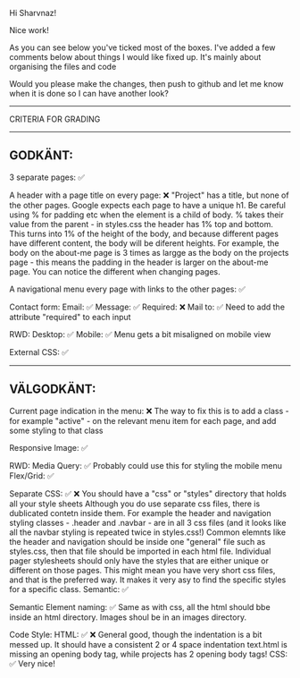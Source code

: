 Hi Sharvnaz!

Nice work!

As you can see below you've ticked most of the boxes. I've added a few comments below about things I would like fixed up. It's mainly about organising the files and code

Would you please make the changes, then push to github and let me know when it is done so I can have another look?

*************************************

CRITERIA FOR GRADING

*************************************

GODKÄNT:
-------------------------------------

3 separate pages: ✅

A header with a page title on every page: ❌
  "Project" has a title, but none of the other pages. Google expects each page to have a unique h1.
  Be careful using % for padding etc when the element is a child of body. % takes their value from the parent - in styles.css the header has 1% top and bottom. This turns into 1% of the height of the body, and because different pages have different content, the body will be diferent heights. For example, the body on the about-me page is 3 times as largge as the body on the projects page - this means the padding in the header is larger on the about-me page. You can notice the different when changing pages.

A navigational menu every page with links to the other pages: ✅

Contact form:
    Email: ✅
    Message: ✅
    Required: ❌
    Mail to: ✅
      Need to add the attribute "required" to each input

RWD:
    Desktop: ✅
    Mobile: ✅
     Menu gets a bit misaligned on mobile view

External CSS: ✅

-------------------------------------

VÄLGODKÄNT:
-------------------------------------

Current page indication in the menu: ❌
  The way to fix this is to add a class - for example "active" - on the relevant menu item for each page, and add some styling to that class

Responsive Image: ✅

RWD:
  Media Query: ✅
    Probably could use this for styling the mobile menu
  Flex/Grid: ✅

Separate CSS: ✅ ❌
  You should have a "css" or "styles" directory that holds all your style sheets
  Although you do use separate css files, there is dublicated contetn inside them. For example the header and navigation styling classes - .header and .navbar - are in all 3 css files (and it looks like all the navbar styling is repeated twice in styles.css!)
  Common elemnts like the header and navigation should be inside one "general" file such as styles.css, then that file should be imported in each html file.
  Individual pager stylesheets should only have the styles that are either unique or different on those pages. 
  This might mean you have very short css files, and that is the preferred way. It makes it very asy to find the specific styles for a specific class.
  Semantic: ✅

Semantic Element naming: ✅
  Same as with css, all the html should bbe inside an html directory. Images shoul be in an images directory.

Code Style:
  HTML: ✅ ❌
   General good, though the indentation is a bit messed up. It should have a consistent 2 or 4 space indentation
   text.html is missing an opening body tag, while  projects has 2 opening body tags! 
  CSS: ✅
    Very nice!